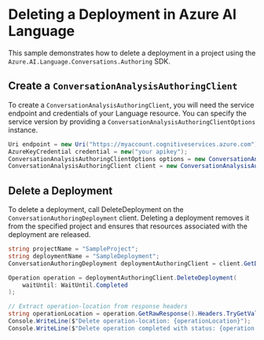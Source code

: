 # Deleting a Deployment in Azure AI Language

This sample demonstrates how to delete a deployment in a project using the `Azure.AI.Language.Conversations.Authoring` SDK.

## Create a `ConversationAnalysisAuthoringClient`

To create a `ConversationAnalysisAuthoringClient`, you will need the service endpoint and credentials of your Language resource. You can specify the service version by providing a `ConversationAnalysisAuthoringClientOptions` instance.

```C# Snippet:CreateAuthoringClientForSpecificApiVersion
Uri endpoint = new Uri("https://myaccount.cognitiveservices.azure.com");
AzureKeyCredential credential = new("your apikey");
ConversationAnalysisAuthoringClientOptions options = new ConversationAnalysisAuthoringClientOptions(ConversationAnalysisAuthoringClientOptions.ServiceVersion.V2024_11_15_Preview);
ConversationAnalysisAuthoringClient client = new ConversationAnalysisAuthoringClient(endpoint, credential, options);
```

## Delete a Deployment

To delete a deployment, call DeleteDeployment on the `ConversationAuthoringDeployment` client. Deleting a deployment removes it from the specified project and ensures that resources associated with the deployment are released.

```C# Snippet:Sample13_ConversationsAuthoring_DeleteDeployment
string projectName = "SampleProject";
string deploymentName = "SampleDeployment";
ConversationAuthoringDeployment deploymentAuthoringClient = client.GetDeployment(projectName, deploymentName);

Operation operation = deploymentAuthoringClient.DeleteDeployment(
    waitUntil: WaitUntil.Completed
);

// Extract operation-location from response headers
string operationLocation = operation.GetRawResponse().Headers.TryGetValue("operation-location", out var location) ? location : "Not found";
Console.WriteLine($"Delete operation-location: {operationLocation}");
Console.WriteLine($"Delete operation completed with status: {operation.GetRawResponse().Status}");
```
